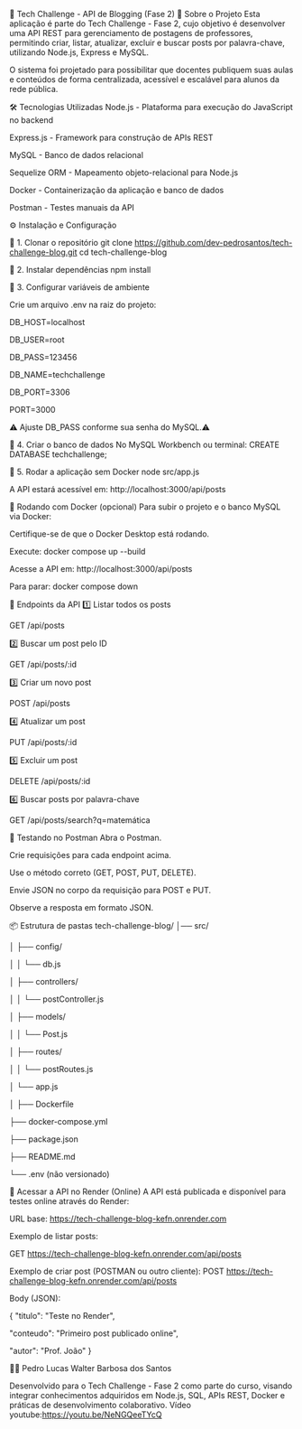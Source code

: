 📌 Tech Challenge - API de Blogging (Fase 2)
🚀 Sobre o Projeto
Esta aplicação é parte do Tech Challenge - Fase 2, cujo objetivo é desenvolver uma API REST para gerenciamento de postagens de professores, permitindo criar, listar, atualizar, excluir e buscar posts por palavra-chave, utilizando Node.js, Express e MySQL.

O sistema foi projetado para possibilitar que docentes publiquem suas aulas e conteúdos de forma centralizada, acessível e escalável para alunos da rede pública.

🛠️ Tecnologias Utilizadas
Node.js - Plataforma para execução do JavaScript no backend

Express.js - Framework para construção de APIs REST

MySQL - Banco de dados relacional

Sequelize ORM - Mapeamento objeto-relacional para Node.js

Docker - Containerização da aplicação e banco de dados

Postman - Testes manuais da API

⚙️ Instalação e Configuração

🔹 1. Clonar o repositório
git clone https://github.com/dev-pedrosantos/tech-challenge-blog.git
cd tech-challenge-blog

🔹 2. Instalar dependências
npm install

🔹 3. Configurar variáveis de ambiente

Crie um arquivo .env na raiz do projeto:

DB_HOST=localhost

DB_USER=root

DB_PASS=123456

DB_NAME=techchallenge

DB_PORT=3306

PORT=3000

⚠️ Ajuste DB_PASS conforme sua senha do MySQL.⚠️

🔹 4. Criar o banco de dados
No MySQL Workbench ou terminal:
CREATE DATABASE techchallenge;

🔹 5. Rodar a aplicação sem Docker
node src/app.js

A API estará acessível em:
http://localhost:3000/api/posts

🐳 Rodando com Docker (opcional)
Para subir o projeto e o banco MySQL via Docker:

Certifique-se de que o Docker Desktop está rodando.

Execute:
docker compose up --build

Acesse a API em:
http://localhost:3000/api/posts

Para parar:
docker compose down


📡 Endpoints da API
1️⃣ Listar todos os posts

GET /api/posts

2️⃣ Buscar um post pelo ID

GET /api/posts/:id

3️⃣ Criar um novo post

POST /api/posts

4️⃣ Atualizar um post

PUT /api/posts/:id

5️⃣ Excluir um post

DELETE /api/posts/:id

6️⃣ Buscar posts por palavra-chave

GET /api/posts/search?q=matemática

🧪 Testando no Postman
Abra o Postman.

Crie requisições para cada endpoint acima.

Use o método correto (GET, POST, PUT, DELETE).

Envie JSON no corpo da requisição para POST e PUT.

Observe a resposta em formato JSON.

📦 Estrutura de pastas
tech-challenge-blog/
│── src/

│   ├── config/

│   │   └── db.js

│   ├── controllers/

│   │   └── postController.js

│   ├── models/

│   │   └── Post.js

│   ├── routes/

│   │   └── postRoutes.js

│   └── app.js

│
├── Dockerfile

├── docker-compose.yml

├── package.json

├── README.md

└── .env (não versionado)

🔗 Acessar a API no Render (Online)
A API está publicada e disponível para testes online através do Render:

URL base: https://tech-challenge-blog-kefn.onrender.com

Exemplo de listar posts:

GET https://tech-challenge-blog-kefn.onrender.com/api/posts

Exemplo de criar post (POSTMAN ou outro cliente):
POST https://tech-challenge-blog-kefn.onrender.com/api/posts

Body (JSON):

{
  "titulo": "Teste no Render",
  
  "conteudo": "Primeiro post publicado online",
  
  "autor": "Prof. João"
}





👨‍💻 Pedro Lucas Walter Barbosa dos Santos

Desenvolvido para o Tech Challenge - Fase 2 como parte do curso, visando integrar conhecimentos adquiridos em Node.js, SQL, APIs REST, Docker e práticas de desenvolvimento colaborativo.
Vídeo youtube:https://youtu.be/NeNGQeeTYcQ













